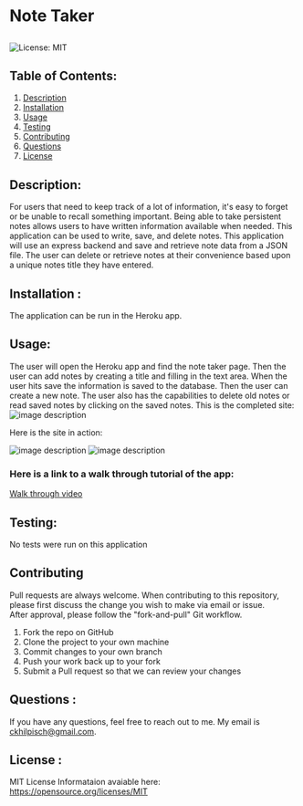 # Note Taker
## 
![License: MIT](https://img.shields.io/badge/License-MIT-yellow.svg)


## Table of Contents:
<ol>
<li><a href="#description">Description</a></li>
<li><a href="#installation">Installation</a></li>
<li><a href="#usage">Usage</a></li>
<li><a href="#testing">Testing</a></li>
<li><a href="#contributing">Contributing</a></li>
<li><a href="#questions">Questions</a></li>
<li><a href="#license">License</a></li>
</ol>

## Description:
For users that need to keep track of a lot of information, it's easy to forget or be unable to recall something important. Being able to take persistent notes allows users to have written information available when needed.  This application can be used to write, save, and delete notes. This application will use an express backend and save and retrieve note data from a JSON file.  The user can delete or retrieve notes at their convenience based upon a unique notes title they have entered.


## Installation :
The application can be run in the Heroku app.


## Usage: 
The user will open the Heroku app and find the note taker page.   Then the user can add notes by creating a title and filling in the text area.   When the user hits save the information is saved to the database.   Then the user can create a new note.   The user also has the capabilities to delete old notes or read saved notes by clicking on the saved notes.
This is the completed site:
![image description](image)

Here is the site in action:

![image description](image)
![image description](image)




### Here is a link to a walk through tutorial of the app:
<a href="https://drive.google.com/file/d/1U82AejhUMMP23WhD0YQmYFlxUK3yXHzR/view?usp=sharing">Walk through video</a>



## Testing:

No tests were run on this application

## Contributing

Pull requests are always welcome.  When contributing to this repository, please first discuss the change you wish to make via email or issue.  
After approval, please follow the "fork-and-pull" Git workflow.
<ol>
<li>Fork the repo on GitHub</li>
<li>Clone the project to your own machine</li>
<li>Commit changes to your own branch</li>
<li>Push your work back up to your fork</li>
<li>Submit a Pull request so that we can review your changes</li>
</ol>

## Questions :

If you have any questions, feel free to reach out to me.   My email is ckhilpisch@gmail.com.

## License :

MIT License
Informataion avaiable here: 
https://opensource.org/licenses/MIT

